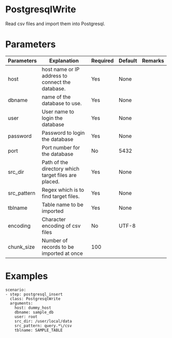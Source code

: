 # PostgresqlWrite
Read csv files and import them into Postgresql.

# Parameters
|Parameters|Explanation|Required|Default|Remarks|
|----------|-----------|--------|-------|-------|
|host|host name or IP address to connect the database.|Yes|None||
|dbname|name of the database to use.|Yes|None||
|user|User name to login the database|Yes|None||
|password|Password to login the database|Yes|None||
|port|Port number for the database|No|5432||
|src_dir|Path of the directory which target files are placed.|Yes|None||
|src_pattern|Regex which is to find target files.|Yes|None||
|tblname|Table name to be imported|Yes|None||
|encoding|Character encoding of csv files|No|UTF-8||
|chunk_size|Number of records to be imported at once|100||


# Examples
```
scenario:
- step: postgresql_insert
  class: PostgresqlWrite
  arguments:
    host: dummy_host
    dbname: sample_db
    user: root
    src_dir: /user/local/data
    src_pattern: query.*\/csv
    tblname: SAMPLE_TABLE
```